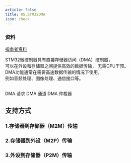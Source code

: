 ```yaml
---
article: false
title: 05.STM32DMA
icon: check
---
```


### 资料
[指南者资料](https://doc.embedfire.com/products/link/zh/latest/mcu/stm32/ebf_stm32f103_zhinanzhe/download/stm32f103_zhinanzhe.html)


STM32微控制器具有直接存储器访问（DMA）控制器，<br>
可以在外设和存储器之间提供高效的数据传输， 无需CPU干预。<br>
DMA功能通常在需要高速数据传输的情况下使用，<br>
例如音频处理、图像处理、通信接口等。

## 
DMA 请求
DMA 通道
DMA 仲裁器

## 支持方式
### 1.存储器到存储器（M2M）传输




### 2.存储器到外设（M2P）传输





### 3.外设到存储器（P2M）传输












